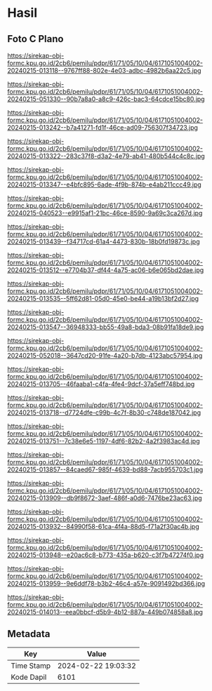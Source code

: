 # Hasil

## Foto C Plano

https://sirekap-obj-formc.kpu.go.id/2cb6/pemilu/pdpr/61/71/05/10/04/6171051004002-20240215-013118--9767ff88-802e-4e03-adbc-4982b6aa22c5.jpg

https://sirekap-obj-formc.kpu.go.id/2cb6/pemilu/pdpr/61/71/05/10/04/6171051004002-20240215-051330--90b7a8a0-a8c9-426c-bac3-64cdce15bc80.jpg

https://sirekap-obj-formc.kpu.go.id/2cb6/pemilu/pdpr/61/71/05/10/04/6171051004002-20240215-013242--b7a41271-fd1f-46ce-ad09-756307f34723.jpg

https://sirekap-obj-formc.kpu.go.id/2cb6/pemilu/pdpr/61/71/05/10/04/6171051004002-20240215-013322--283c37f8-d3a2-4e79-ab41-480b544c4c8c.jpg

https://sirekap-obj-formc.kpu.go.id/2cb6/pemilu/pdpr/61/71/05/10/04/6171051004002-20240215-013347--e4bfc895-6ade-4f9b-874b-e4ab211ccc49.jpg

https://sirekap-obj-formc.kpu.go.id/2cb6/pemilu/pdpr/61/71/05/10/04/6171051004002-20240215-040523--e9915af1-21bc-46ce-8590-9a69c3ca267d.jpg

https://sirekap-obj-formc.kpu.go.id/2cb6/pemilu/pdpr/61/71/05/10/04/6171051004002-20240215-013439--f34717cd-61a4-4473-830b-18b0fd19873c.jpg

https://sirekap-obj-formc.kpu.go.id/2cb6/pemilu/pdpr/61/71/05/10/04/6171051004002-20240215-013512--e7704b37-df44-4a75-ac06-b6e065bd2dae.jpg

https://sirekap-obj-formc.kpu.go.id/2cb6/pemilu/pdpr/61/71/05/10/04/6171051004002-20240215-013535--5ff62d81-05d0-45e0-be44-a19b13bf2d27.jpg

https://sirekap-obj-formc.kpu.go.id/2cb6/pemilu/pdpr/61/71/05/10/04/6171051004002-20240215-013547--36948333-bb55-49a8-bda3-08b91fa18de9.jpg

https://sirekap-obj-formc.kpu.go.id/2cb6/pemilu/pdpr/61/71/05/10/04/6171051004002-20240215-052018--3647cd20-91fe-4a20-b7db-4123abc57954.jpg

https://sirekap-obj-formc.kpu.go.id/2cb6/pemilu/pdpr/61/71/05/10/04/6171051004002-20240215-013705--46faaba1-c4fa-4fe4-9dcf-37a5eff748bd.jpg

https://sirekap-obj-formc.kpu.go.id/2cb6/pemilu/pdpr/61/71/05/10/04/6171051004002-20240215-013718--d7724dfe-c99b-4c7f-8b30-c748de187042.jpg

https://sirekap-obj-formc.kpu.go.id/2cb6/pemilu/pdpr/61/71/05/10/04/6171051004002-20240215-013751--7c38e6e5-1197-4df6-82b2-4a2f3983ac4d.jpg

https://sirekap-obj-formc.kpu.go.id/2cb6/pemilu/pdpr/61/71/05/10/04/6171051004002-20240215-013857--84caed67-985f-4639-bd88-7acb955703c1.jpg

https://sirekap-obj-formc.kpu.go.id/2cb6/pemilu/pdpr/61/71/05/10/04/6171051004002-20240215-013909--db9f8672-3aef-486f-a0d6-7476be23ac63.jpg

https://sirekap-obj-formc.kpu.go.id/2cb6/pemilu/pdpr/61/71/05/10/04/6171051004002-20240215-013932--84990f58-61ca-4f4a-88d5-f71a2f30ac4b.jpg

https://sirekap-obj-formc.kpu.go.id/2cb6/pemilu/pdpr/61/71/05/10/04/6171051004002-20240215-013948--e20ac6c8-b773-435a-b620-c3f7b47274f0.jpg

https://sirekap-obj-formc.kpu.go.id/2cb6/pemilu/pdpr/61/71/05/10/04/6171051004002-20240215-013959--9e6ddf78-b3b2-46c4-a57e-9091492bd366.jpg

https://sirekap-obj-formc.kpu.go.id/2cb6/pemilu/pdpr/61/71/05/10/04/6171051004002-20240215-014013--eea0bbcf-d5b9-4b12-887a-449b074858a8.jpg


## Metadata

| Key        | Value               |
| ---------- | ------------------- |
| Time Stamp | 2024-02-22 19:03:32 |
| Kode Dapil | 6101                |



